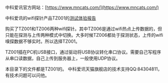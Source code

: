 中科爱讯官方网站：[https://www.mncats.com/](https://www.mncats.com/)

中科爱讯的wifi探针产品TZ001的[测试体验报告](https://github.com/wbwangk/wbwangk.github.io/wiki/wifi%E5%97%85%E6%8E%A2)

购买了TZ001和TZ006两种wifi探针。其中TZ006是通过wifi热点上传数据的，但只能在探测与上传两种模式中切换。大多时候TZ006都处于探测状态，上传的wifi嗅探数据不够实时。所以选择TZ001。

TZ001插在PC机USB接口，通过驱动将USB协议转化串口协议。需要自己写程序从串口读数据，自己上传到服务器上，一般使用UDP协议。

本目录下的文件都是TZ001的。
中科爱讯天猫旗舰店的技术支持QQ:84304811，有技术问题可以问他。
